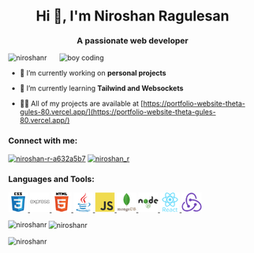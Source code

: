 
<h1 align="center">Hi 👋, I'm Niroshan Ragulesan</h1>
<h3 align="center">A passionate web developer</h3>

<img align="right" width = "400" src="https://img.freepik.com/free-vector/cute-man-playing-game-computer-cartoon-vector-icon-illustration-people-technology-icon-isolated_138676-5731.jpg?t=st=1735577631~exp=1735581231~hmac=6772b97a3061df253436d6043886541d6ee3f5f4fa18dde783791d9ea2a273df&w=740" alt="boy coding">

<p align="left"> <img src="https://komarev.com/ghpvc/?username=niroshanr&label=Profile%20views&color=0e75b6&style=flat" alt="niroshanr" /> </p>

- 🔭 I’m currently working on **personal projects**

- 🌱 I’m currently learning **Tailwind and Websockets**

- 👨‍💻 All of my projects are available at [https://portfolio-website-theta-gules-80.vercel.app/](https://portfolio-website-theta-gules-80.vercel.app/)

<h3 align="left">Connect with me:</h3>
<p align="left">
<a href="https://linkedin.com/in/niroshan-r-a632a5b7" target="blank"><img align="center" src="https://raw.githubusercontent.com/rahuldkjain/github-profile-readme-generator/master/src/images/icons/Social/linked-in-alt.svg" alt="niroshan-r-a632a5b7" height="30" width="40" /></a>
<a href="https://www.leetcode.com/niroshan_r" target="blank"><img align="center" src="https://raw.githubusercontent.com/rahuldkjain/github-profile-readme-generator/master/src/images/icons/Social/leet-code.svg" alt="niroshan_r" height="30" width="40" /></a>
</p>

<h3 align="left">Languages and Tools:</h3>
<p align="left"> <a href="https://www.w3schools.com/css/" target="_blank" rel="noreferrer"> <img src="https://raw.githubusercontent.com/devicons/devicon/master/icons/css3/css3-original-wordmark.svg" alt="css3" width="40" height="40"/> </a> <a href="https://expressjs.com" target="_blank" rel="noreferrer"> <img src="https://raw.githubusercontent.com/devicons/devicon/master/icons/express/express-original-wordmark.svg" alt="express" width="40" height="40"/> </a> <a href="https://www.w3.org/html/" target="_blank" rel="noreferrer"> <img src="https://raw.githubusercontent.com/devicons/devicon/master/icons/html5/html5-original-wordmark.svg" alt="html5" width="40" height="40"/> </a> <a href="https://www.java.com" target="_blank" rel="noreferrer"> <img src="https://raw.githubusercontent.com/devicons/devicon/master/icons/java/java-original.svg" alt="java" width="40" height="40"/> </a> <a href="https://developer.mozilla.org/en-US/docs/Web/JavaScript" target="_blank" rel="noreferrer"> <img src="https://raw.githubusercontent.com/devicons/devicon/master/icons/javascript/javascript-original.svg" alt="javascript" width="40" height="40"/> </a> <a href="https://www.mongodb.com/" target="_blank" rel="noreferrer"> <img src="https://raw.githubusercontent.com/devicons/devicon/master/icons/mongodb/mongodb-original-wordmark.svg" alt="mongodb" width="40" height="40"/> </a> <a href="https://nodejs.org" target="_blank" rel="noreferrer"> <img src="https://raw.githubusercontent.com/devicons/devicon/master/icons/nodejs/nodejs-original-wordmark.svg" alt="nodejs" width="40" height="40"/> </a> <a href="https://reactjs.org/" target="_blank" rel="noreferrer"> <img src="https://raw.githubusercontent.com/devicons/devicon/master/icons/react/react-original-wordmark.svg" alt="react" width="40" height="40"/> </a> <a href="https://redux.js.org" target="_blank" rel="noreferrer"> <img src="https://raw.githubusercontent.com/devicons/devicon/master/icons/redux/redux-original.svg" alt="redux" width="40" height="40"/> </a> </p>

<p><img align="left" src="https://github-readme-stats.vercel.app/api/top-langs?username=niroshanr&show_icons=true&locale=en&layout=compact" alt="niroshanr" /></p>

<p>&nbsp;<img align="center" src="https://github-readme-stats.vercel.app/api?username=niroshanr&show_icons=true&locale=en" alt="niroshanr" /></p>

<p><img align="center" src="https://github-readme-streak-stats.herokuapp.com/?user=niroshanr&" alt="niroshanr" /></p>
